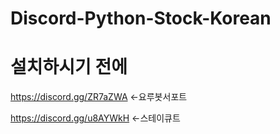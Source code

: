 # Discord-Python-Stock-Korean

# 설치하시기 전에
https://discord.gg/ZR7aZWA <-요루봇서포트

https://discord.gg/u8AYWkH <-스테이큐트
